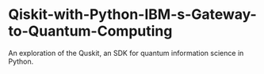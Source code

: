 # Qiskit-with-Python-IBM-s-Gateway-to-Quantum-Computing
An exploration of the Quskit, an SDK for quantum information science in Python.
